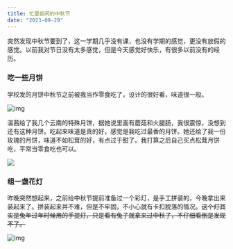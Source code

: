 ```yaml
---
title: 忙里偷闲的中秋节
date: "2023-09-29"
---
```


突然发现中秋节要到了，这一学期几乎没有课，也没有学期的感觉，更没有放假的感觉。以前我对节日没有太多感觉，但是今天感觉好快乐，有很多以前没有的经历。

### 吃一些月饼

学校发的月饼中秋节之前被我当作零食吃了，设计的很好看，味道很一般。

![img](https://mysite-bucket.oss-cn-wulanchabu.aliyuncs.com/blog_img/%E5%AD%A6%E6%A0%A1%E6%9C%88%E9%A5%BC2.jpg?x-oss-process=style/small_size_rule)

温茜给了我几个云南的特殊月饼，据她说里面有蘑菇和火腿肠，我很震惊，没想到还有这种月饼。吃起来味道是真的好，感觉是我吃过最香的月饼。她还给了我一份玫瑰的月饼，味道不如松茸的好，有点过于甜了。我打算之后自己买点松茸月饼吃，平常当零食吃也可以。

<img src="https://mysite-bucket.oss-cn-wulanchabu.aliyuncs.com/blog_img/%E6%9D%BE%E8%8C%B8%E6%9C%88%E9%A5%BC.jpg?x-oss-process=style/small_size_rule">

### 组一盏花灯

昨晚突然想起来，之前给中秋节提前准备过一个彩灯，是手工拼装的，今晚拿出来装起来了。拼装起来并不难，但是不牢固，不小心就有卡扣脱落的情况。~~这个灯其实是兔年过年时候用的手提灯，只是看有兔子就拿来过中秋了，不仔细看倒是发现不了。~~

![img](https://mysite-bucket.oss-cn-wulanchabu.aliyuncs.com/blog_img/%E4%B8%AD%E7%A7%8B%E5%BD%A9%E7%81%AF.jpg?x-oss-process=style/small_size_rule)